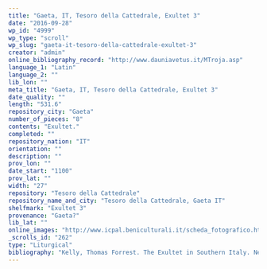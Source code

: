 ```yaml
---
title: "Gaeta, IT, Tesoro della Cattedrale, Exultet 3"
date: "2016-09-28"
wp_id: "4999"
wp_type: "scroll"
wp_slug: "gaeta-it-tesoro-della-cattedrale-exultet-3"
creator: "admin"
online_bibliography_record: "http://www.dauniavetus.it/MTroja.asp"
language_1: "Latin"
language_2: ""
lib_lon: ""
meta_title: "Gaeta, IT, Tesoro della Cattedrale, Exultet 3"
date_quality: ""
length: "531.6"
repository_city: "Gaeta"
number_of_pieces: "8"
contents: "Exultet."
completed: ""
repository_nation: "IT"
orientation: ""
description: ""
prov_lon: ""
date_start: "1100"
prov_lat: ""
width: "27"
repository: "Tesoro della Cattedrale"
repository_name_and_city: "Tesoro della Cattedrale, Gaeta IT"
shelfmark: "Exultet 3"
provenance: "Gaeta?"
lib_lat: ""
online_images: "http://www.icpal.beniculturali.it/scheda_fotografico.html?ids_foto=A4DEE7D7-36B6-44E3-8D63-7DB4A20C12CB"
_scrolls_id: "262"
type: "Liturgical"
bibliography: "Kelly, Thomas Forrest. The Exultet in Southern Italy. New York: Oxford University Press, 1996.<br/> Suski, Andrzej Wojciech, Giacomo Baroffio, and Manlio Sodi. “Rotoli Liturgici Medievali (Secoli VII-XV). Censimento E Bibliografia.” Revista Liturgica 101, no. 3 (2014): 603–21."
---
```



